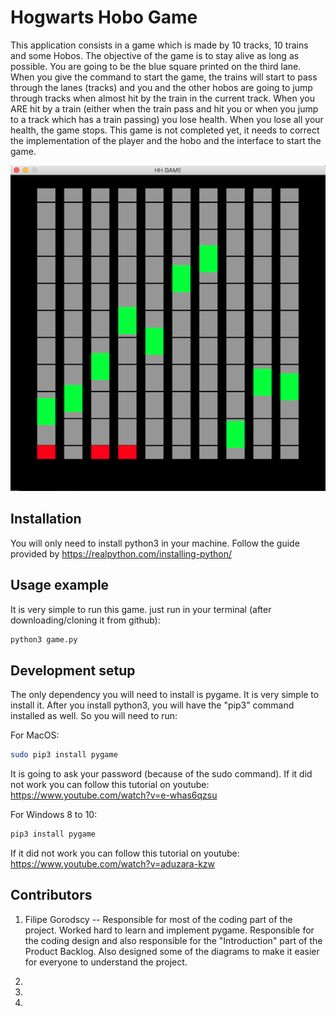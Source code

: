 # Hogwarts Hobo Game

This application consists in a game which is made by 10 tracks, 10 trains and some Hobos. The objective of the game is to stay alive as long as possible. You are going to be the blue square printed on the third lane.
When you give the command to start the game, the trains will start to pass through the lanes (tracks) and you and the other hobos are going to jump through tracks when almost hit by the train in the current track.
When you ARE hit by a train (either when the train pass and hit you or when you jump to a track which has a train passing) you lose health. When you lose all your health, the game stops.
This game is not completed yet, it needs to correct the implementation of the player and the hobo and the interface to start the game.

![](HH-Game.png)

## Installation

You will only need to install python3 in your machine. Follow the guide provided by
https://realpython.com/installing-python/

## Usage example

It is very simple to run this game. just run in your terminal (after downloading/cloning it from github):

```sh
python3 game.py
```

## Development setup

The only dependency you will need to install is pygame. It is very simple to install it. After you install python3, you will have the "pip3" command installed as well. So you will need to run:

For MacOS:

```sh
sudo pip3 install pygame
```

It is going to ask your password (because of the sudo command).
If it did not work you can follow this tutorial on youtube: https://www.youtube.com/watch?v=e-whas6qzsu

For Windows 8 to 10:

```sh
pip3 install pygame
```

If it did not work you can follow this tutorial on youtube: https://www.youtube.com/watch?v=aduzara-kzw

## Contributors

1. Filipe Gorodscy -- Responsible for most of the coding part of the project. Worked hard to learn and implement pygame. Responsible for the coding design and also responsible for the "Introduction" part of the Product Backlog. Also designed some of the diagrams to make it easier for everyone to understand the project.

2.

3.

4.
